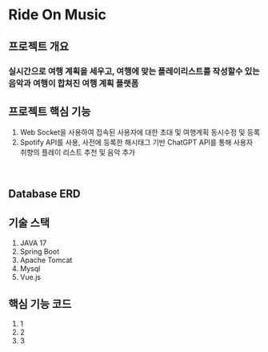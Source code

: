 <h1>Ride On Music</h1>


<h2>프로젝트 개요</h2>
<h3>실시간으로 여행 계획을 세우고, 여행에 맞는 플레이리스트를 작성할수 있는 음악과 여행이 합쳐진 여행 계획 플랫폼</h3>

<h2>프로젝트 핵심 기능</h2>
<ol>
<li>Web Socket을 사용하여 접속된 사용자에 대한 초대 및 여행계획 동시수정 및 등록</li>
<li>Spotify API를 사용, 사전에 등록한 해시태그 기반 ChatGPT API를 통해 사용자 취향의 플레이 리스트 추천 및 음악 추가</li>
</ol>
<br>
<h2>Database ERD</h2>

<h2>기술 스택</h2>
<ol>
<li>JAVA 17</li>
<li>Spring Boot</li>
<li>Apache Tomcat</li>
<li>Mysql</li>
<li>Vue.js</li>
</ol>

<h2>핵심 기능 코드</h2>
<ol>
<li>1</li>
<li>2</li>
<li>3</li>
</ol>
